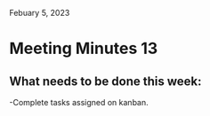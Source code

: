 Febuary 5, 2023

# Meeting Minutes 13

## What needs to be done this week:

-Complete tasks assigned on kanban.
